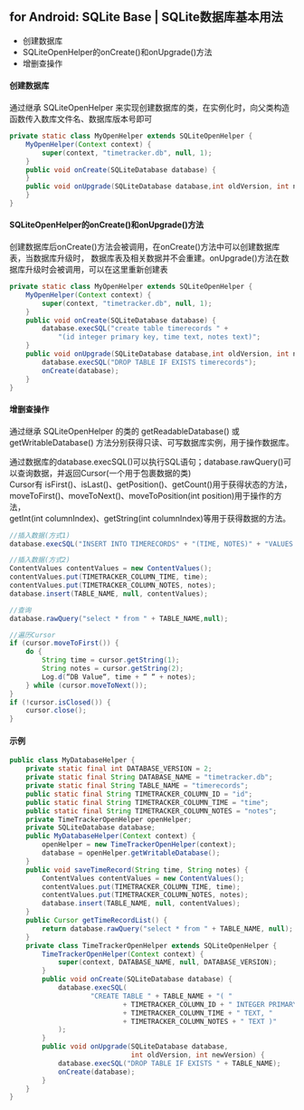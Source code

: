 ## for Android: SQLite Base | SQLite数据库基本用法
>
- 创建数据库
- SQLiteOpenHelper的onCreate()和onUpgrade()方法
- 增删查操作

#### 创建数据库
通过继承 SQLiteOpenHelper 来实现创建数据库的类，在实例化时，向父类构造函数传入数库文件名、数据库版本号即可

```java
private static class MyOpenHelper extends SQLiteOpenHelper {
    MyOpenHelper(Context context) {
        super(context, "timetracker.db", null, 1);
    }
    public void onCreate(SQLiteDatabase database) {
    }
    public void onUpgrade(SQLiteDatabase database,int oldVersion, int newVersion) {
    }
}
```

#### SQLiteOpenHelper的onCreate()和onUpgrade()方法
创建数据库后onCreate()方法会被调用，在onCreate()方法中可以创建数据库表，当数据库升级时，  数据库表及相关数据并不会重建。onUpgrade()方法在数据库升级时会被调用，可以在这里重新创建表

```java
private static class MyOpenHelper extends SQLiteOpenHelper {
    MyOpenHelper(Context context) {
        super(context, "timetracker.db", null, 1);
    }
    public void onCreate(SQLiteDatabase database) {
        database.execSQL("create table timerecords " +
            "(id integer primary key, time text, notes text)";
    }
    public void onUpgrade(SQLiteDatabase database,int oldVersion, int newVersion) {
        database.execSQL("DROP TABLE IF EXISTS timerecords");
        onCreate(database);
    }
}
```

#### 增删查操作
通过继承 SQLiteOpenHelper 的类的 getReadableDatabase() 或getWritableDatabase()  方法分别获得只读、可写数据库实例，用于操作数据库。  

通过数据库的database.execSQL()可以执行SQL语句；database.rawQuery()可以查询数据，并返回Cursor(一个用于包裹数据的类)  
Cursor有 isFirst()、isLast()、getPosition()、getCount()用于获得状态的方法，  
moveToFirst()、moveToNext()、moveToPosition(int position)用于操作的方法，  
getInt(int columnIndex)、getString(int columnIndex)等用于获得数据的方法。

```java
//插入数据(方式1)
database.execSQL("INSERT INTO TIMERECORDS" + "(TIME, NOTES)" + "VALUES ('" + time + "', '" + notes + "')";

//插入数据(方式2)
ContentValues contentValues = new ContentValues();
contentValues.put(TIMETRACKER_COLUMN_TIME, time);
contentValues.put(TIMETRACKER_COLUMN_NOTES, notes);
database.insert(TABLE_NAME, null, contentValues);

//查询
database.rawQuery("select * from " + TABLE_NAME,null);

//遍历Cursor
if (cursor.moveToFirst()) {
    do {
        String time = cursor.getString(1);
        String notes = cursor.getString(2);
        Log.d(“DB Value“, time + “ “ + notes);
    } while (cursor.moveToNext());
}
if (!cursor.isClosed()) {
    cursor.close();
}
```

#### 示例
```java
public class MyDatabaseHelper {
    private static final int DATABASE_VERSION = 2;
    private static final String DATABASE_NAME = "timetracker.db";
    private static final String TABLE_NAME = "timerecords";
    public static final String TIMETRACKER_COLUMN_ID = "id";
    public static final String TIMETRACKER_COLUMN_TIME = "time";
    public static final String TIMETRACKER_COLUMN_NOTES = "notes";
    private TimeTrackerOpenHelper openHelper;
    private SQLiteDatabase database;
    public MyDatabaseHelper(Context context) {
        openHelper = new TimeTrackerOpenHelper(context);
        database = openHelper.getWritableDatabase();
    }
    public void saveTimeRecord(String time, String notes) {
        ContentValues contentValues = new ContentValues();
        contentValues.put(TIMETRACKER_COLUMN_TIME, time);
        contentValues.put(TIMETRACKER_COLUMN_NOTES, notes);
        database.insert(TABLE_NAME, null, contentValues);
    }
    public Cursor getTimeRecordList() {
        return database.rawQuery("select * from " + TABLE_NAME, null);
    }
    private class TimeTrackerOpenHelper extends SQLiteOpenHelper {
        TimeTrackerOpenHelper(Context context) {
            super(context, DATABASE_NAME, null, DATABASE_VERSION);
        }
        public void onCreate(SQLiteDatabase database) {
            database.execSQL(
                    "CREATE TABLE " + TABLE_NAME + "( "
                            + TIMETRACKER_COLUMN_ID + " INTEGER PRIMARY KEY, "
                            + TIMETRACKER_COLUMN_TIME + " TEXT, "
                            + TIMETRACKER_COLUMN_NOTES + " TEXT )"
            );
        }
        public void onUpgrade(SQLiteDatabase database,
                              int oldVersion, int newVersion) {
            database.execSQL("DROP TABLE IF EXISTS " + TABLE_NAME);
            onCreate(database);
        }
    }
}
```
